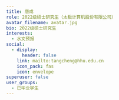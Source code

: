 ```yaml
---
title: 唐成
role: 2022级硕士研究生（太极计算机股份有限公司）
avatar_filename: avatar.jpg
bio: 2022级硕士研究生
interests:
  - 水文预报
social:
  - display:
      header: false
    link: mailto:tangcheng@hhu.edu.cn
    icon_pack: fas
    icon: envelope
superuser: false
user_groups:
  - 已毕业学生
---
```

